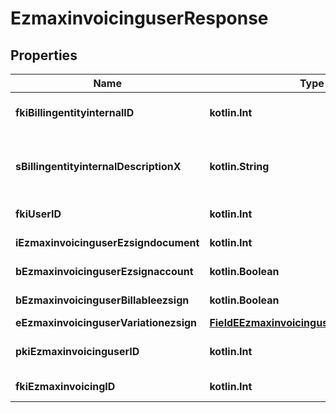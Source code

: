 
# EzmaxinvoicinguserResponse

## Properties
Name | Type | Description | Notes
------------ | ------------- | ------------- | -------------
**fkiBillingentityinternalID** | **kotlin.Int** | The unique ID of the Billingentityinternal. | 
**sBillingentityinternalDescriptionX** | **kotlin.String** | The description of the Billingentityinternal in the language of the requester | 
**fkiUserID** | **kotlin.Int** | The unique ID of the User | 
**iEzmaxinvoicinguserEzsigndocument** | **kotlin.Int** | The number of ezsign documents | 
**bEzmaxinvoicinguserEzsignaccount** | **kotlin.Boolean** | Whether there is an eZsign account | 
**bEzmaxinvoicinguserBillableezsign** | **kotlin.Boolean** | Whether it is billable for eZsign | 
**eEzmaxinvoicinguserVariationezsign** | [**FieldEEzmaxinvoicinguserVariationezsign**](FieldEEzmaxinvoicinguserVariationezsign.md) |  | 
**pkiEzmaxinvoicinguserID** | **kotlin.Int** | The unique ID of the Ezmaxinvoicinguser |  [optional]
**fkiEzmaxinvoicingID** | **kotlin.Int** | The unique ID of the Ezmaxinvoicing |  [optional]



